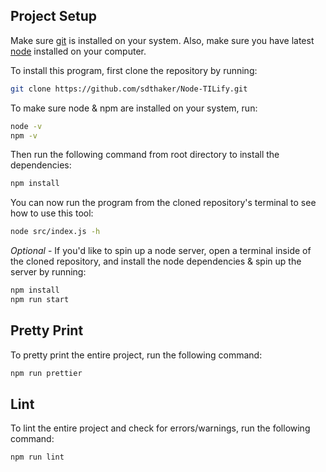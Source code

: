 ## Project Setup

Make sure [git](https://git-scm.com/book/en/v2/Getting-Started-Installing-Git) is installed on your system. Also, make sure you have latest [node](https://nodejs.org/en/download) installed on your computer.

To install this program, first clone the repository by running:

```bash
git clone https://github.com/sdthaker/Node-TILify.git
```

To make sure node & npm are installed on your system, run:

```bash
node -v
npm -v
```

Then run the following command from root directory to install the dependencies:

```bash
npm install
```

You can now run the program from the cloned repository's terminal to see how to use this tool:

```bash
node src/index.js -h
```

_Optional_ - If you'd like to spin up a node server, open a terminal inside of the cloned repository, and install the node dependencies & spin up the server by running:

```bash
npm install
npm run start
```

## Pretty Print

To pretty print the entire project, run the following command:

```bash
npm run prettier
```

## Lint

To lint the entire project and check for errors/warnings, run the following command:

```bash
npm run lint
```
